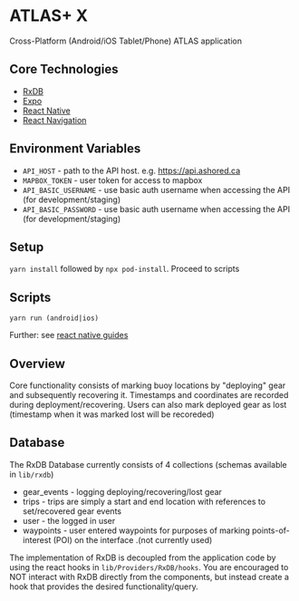 # ATLAS+ X

Cross-Platform (Android/iOS Tablet/Phone) ATLAS application

## Core Technologies

- [RxDB](https://github.com/pubkey/rxdb)
- [Expo](https://expo.io/)
- [React Native](https://reactnative.dev/)
- [React Navigation](https://reactnavigation.org/)

## Environment Variables

- `API_HOST` - path to the API host. e.g. https://api.ashored.ca
- `MAPBOX_TOKEN` - user token for access to mapbox
- `API_BASIC_USERNAME` - use basic auth username when accessing the API (for development/staging)
- `API_BASIC_PASSWORD` - use basic auth username when accessing the API (for development/staging)

## Setup

`yarn install` followed by `npx pod-install`. Proceed to scripts

## Scripts

`yarn run (android|ios)`

Further: see [react native guides](https://reactnative.dev/docs/running-on-device)

## Overview

Core functionality consists of marking buoy locations by "deploying" gear and subsequently recovering it. Timestamps and coordinates are recorded during deployment/recovering. Users can also mark deployed gear as lost (timestamp when it was marked lost will be recoreded)

## Database

The RxDB Database currently consists of 4 collections (schemas available in `lib/rxdb`)

- gear_events - logging deploying/recovering/lost gear
- trips - trips are simply a start and end location with references to set/recovered gear events
- user - the logged in user
- waypoints - user entered waypoints for purposes of marking points-of-interest (POI) on the interface .(not currently used)

The implementation of RxDB is decoupled from the application code by using the react hooks in `lib/Providers/RxDB/hooks`. You are encouraged to NOT interact with RxDB directly from the components, but instead create a hook that provides the desired functionality/query.
